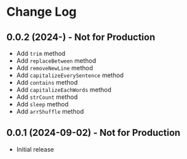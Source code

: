 # Change Log

## 0.0.2 (2024-) - Not for Production

- Add `trim` method
- Add `replaceBetween` method
- Add `removeNewLine` method
- Add `capitalizeEverySentence` method
- Add `contains` method
- Add `capitalizeEachWords` method
- Add `strCount` method
- Add `sleep` method
- Add `arrShuffle` method

## 0.0.1 (2024-09-02) - Not for Production

- Initial release
